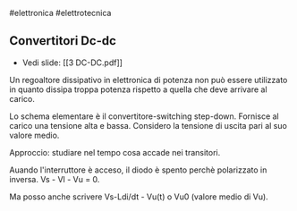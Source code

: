 #elettronica #elettrotecnica

## Convertitori Dc-dc

- Vedi slide: [[3 DC-DC.pdf]]

Un regoaltore dissipativo in elettronica di potenza non può essere utilizzato in quanto dissipa troppa potenza rispetto a quella che deve arrivare al carico. 

Lo schema elementare è il convertitore-switching step-down. Fornisce al carico una tensione alta e bassa. Considero la tensione di uscita pari al suo valore medio. 

Approccio: studiare nel tempo cosa accade nei transitori. 

Auando l'interruttore è acceso, il diodo è spento perchè polarizzato in inversa. Vs - Vl - Vu = 0. 

Ma posso anche scrivere Vs-Ldi/dt - Vu(t) o Vu0 (valore medio di Vu). 
